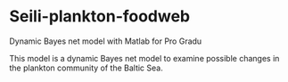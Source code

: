 # Seili-plankton-foodweb
Dynamic Bayes net model with Matlab for Pro Gradu

This model is a dynamic Bayes net model to examine possible changes in the plankton community of the Baltic Sea. 

